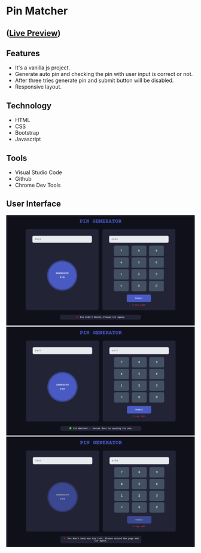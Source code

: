 # Pin Matcher
## ([Live Preview](https://tayab-pabel.github.io/pin-matcher/))
## Features
   - It's a vanilla js project.
   - Generate auto pin and checking the pin with user input is correct or not.
   - After three tries generate pin and submit button will be disabled.
   - Responsive layout.
## Technology
   - HTML
   - CSS
   - Bootstrap
   - Javascript
## Tools
   - Visual Studio Code
   - Github
   - Chrome Dev Tools
## User Interface
![](ui/pin-incorrect.png)
![](ui/pin-correct.png)
![](ui/try-finished.png)